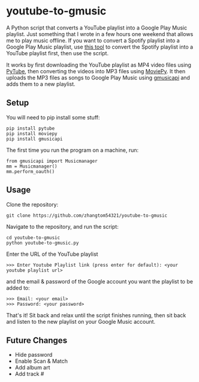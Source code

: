 # youtube-to-gmusic
A Python script that converts a YouTube playlist into a Google Play Music playlist. Just something that I wrote in a few hours one weekend that allows me to play music offline. If you want to convert a Spotify playlist into a Google Play Music playlist, use [this tool](http://www.playlist-converter.net/#/) to convert the Spotify playlist into a YouTube playlist first, then use the script.

It works by first downloading the YouTube playlist as MP4 video files using [PyTube](https://github.com/nficano/pytube), then converting the videos into MP3 files using [MoviePy](https://github.com/Zulko/moviepy). It then uploads the MP3 files as songs to Google Play Music using [gmusicapi](https://github.com/simon-weber/gmusicapi) and adds them to a new playlist.

## Setup
You will need to pip install some stuff:
```
pip install pytube
pip install moviepy
pip install gmusicapi
```
The first time you run the program on a machine, run:
```
from gmusicapi import Musicmanager
mm = Musicmanager()
mm.perform_oauth()
```

## Usage
Clone the repository:
```
git clone https://github.com/zhangtom54321/youtube-to-gmusic
```
Navigate to the repository, and run the script:
```
cd youtube-to-gmusic
python youtube-to-gmusic.py
```
Enter the URL of the YouTube playlist
```
>>> Enter Youtube Playlist link (press enter for default): <your youtube playlist url>
```
and the email & password of the Google account you want the playlist to be added to:
```
>>> Email: <your email>
>>> Password: <your password>
```
That's it! Sit back and relax until the script finishes running, then sit back and listen to the new playlist on your Google Music account.

## Future Changes
- Hide password
- Enable Scan & Match
- Add album art
- Add track #
